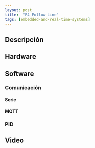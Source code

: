 ```yaml
---
layout: post
title:  "P4 Follow Line"
tags: [embedded-and-real-time-systems]
---
```


## Descripción

## Hardware

## Software

### Comunicación
#### Serie
#### MQTT

### PID


## Video


